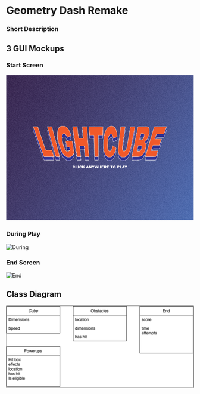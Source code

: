 # Geometry Dash Remake

### Short Description

## 3 GUI Mockups

### Start Screen

![Start](https://github.com/Nandhini-Ramanathan/PythonAPPZ/blob/main/Images/lightcubescreen.png?raw=true) 

### During Play

![During](https://github.com/Nandhini-Ramanathan/PythonAPPZ/blob/main/Images/duringplay.png?raw=true) 

### End Screen

![End]() 

## Class Diagram

![Class](https://github.com/Nandhini-Ramanathan/PythonAPPZ/blob/main/Images/5409FE9F-AB08-4089-9913-B31193CB8511.jpeg?raw=true) 

